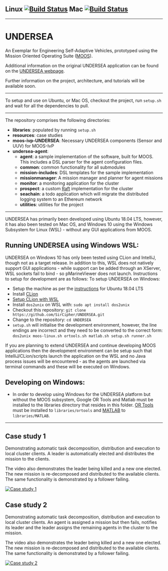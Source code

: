 ## Linux [![Build Status](https://type2labs.visualstudio.com/UNDERSEA/_apis/build/status/SirCipher.UNDERSEA?branchName=master&jobName=Linux)](https://type2labs.visualstudio.com/UNDERSEA/_build/latest?definitionId=8&branchName=master) Mac [![Build Status](https://travis-ci.com/SirCipher/UNDERSEA.svg?branch=master)](https://travis-ci.com/SirCipher/UNDERSEA)

---

# UNDERSEA
An Exemplar for Engineering Self-Adaptive Vehicles, prototyped using the Mission Oriented Operating Suite ([MOOS](https://oceanai.mit.edu/moos-ivp/pmwiki/pmwiki.php)). 

Additional information on the original UNDERSEA application can be found on the [UNDERSEA webpage](http://www-users.cs.york.ac.uk/simos/UNDERSEA/).

Further information on the project, architecture, and tutorials will be available soon.

---

To setup and use on Ubuntu, or Mac OS, checkout the project, run `setup.sh` and wait for all the dependencies to pull.

----

The repository comprises the following directories:

- **libraries**: populated by running `setup.sh`
- **resources**: case studies
- **moos-ivp-UNDERSEA**: Necessary UNDERSEA components (Sensor and UUV) for MOOS-IvP
- **undersea-agent**:
    - **agent**: a sample implementation of the software, built for MOOS. This includes a DSL parser for the agent configuration files.
    - **common**: common functionality for all submodules
    - **mission-includes**: DSL templates for the sample implementation
    - **missionmanager**: A mission manager and planner for agent missions
    - **monitor**: a monitoring application for the cluster
    - **prospect**: a custom [Raft](https://raft.github.io/raft.pdf) implementation for the cluster
    - **seachain**: a todo application which will migrate the distributed logging system to an Ethereum network
    - **utilities**: utilities for the project

----


UNDERSEA has primarily been developed using Ubuntu 18.04 LTS, however, it has also been tested on Mac OS, and Windows 10 using the Windows Subsystem for Linux (WSL) - without any GUI applications from MOOS. 

Running UNDERSEA using Windows WSL:
---
UNDERSEA on Windows 10 has only been tested using CLion and IntelliJ, though not as a target release. In addition to this, WSL does not natively support GUI applications - while support can be added through an XServer, WSL sockets fail to bind - so pMarineViewer does not launch. Instructions to setup for development are as follows:
To setup UNDERSEA on Windows:
- Setup the machine as per the [instructions](https://docs.microsoft.com/en-us/windows/wsl/install-win10) for Ubuntu 18.04 LTS
- Install [CLion](https://www.jetbrains.com/clion/)
- [Setup CLion with WSL](https://www.jetbrains.com/help/clion/how-to-use-wsl-development-environment-in-clion.html)
- Install `dos2unix` on WSL with: `sudo apt install dos2unix`
- Checkout this repository: `git clone https://github.com/SirCipher/UNDERSEA.git`
- Change to the repository: `cd UNDERSEA`
- `setup.sh` will initialise the development environment, however, the line endings are incorrect and they need to be converted to the correct form: `dos2unix moos-linux.sh ortools.sh matlab.sh setup.sh runner.sh`

If you are planning to extend UNDERSEA and continue developing MOOS applications then the development environment can be setup such that IntelliJ/CLion/scripts launch the application on the WSL and no Java process issues will be encountered - as the agents are launched via terminal commands and these will be executed on Windows.

Developing on Windows:
---
- In order to develop using Windows for the UNDERSEA platform but without the MOOS subsystem, Google OR Tools and Matlab must be installed to the libraries directory that resides in this folder. [OR Tools](https://github.com/google/or-tools/releases/download/v7.3/or-tools_VisualStudio2017-64bit_v7.3.7083.zip) must be installed to `libraries/ortools` and [MATLAB](https://ssd.mathworks.com/supportfiles/downloads/R2018b/deployment_files/R2018b/installers/glnxa64/MCR_R2018b_glnxa64_installer.zip) to `libraries/MATLAB`.

---
Case study 1
----
Demonstrating automatic task decomposition, distribution and execution to local cluster clients. A leader is automatically elected and distributes the mission to the clients.

The video also demonstrates the leader being killed and a new one elected. The new mission is re-decomposed and distributed to the available clients. The same functionality is demonstrated by a follower failing.

[![Case study 1](https://img.youtube.com/vi/hwb0acLLqaw/0.jpg)](https://www.youtube.com/watch?v=hwb0acLLqaw)

Case study 2
----
Demonstrating automatic task decomposition, distribution and execution to local cluster clients. An agent is assigned a mission but then fails, notifies its leader and the leader assigns the remaining agents in the cluster to the mission.

The video also demonstrates the leader being killed and a new one elected. The new mission is re-decomposed and distributed to the available clients. The same functionality is demonstrated by a follower failing.

[![Case study 2](https://img.youtube.com/vi/fK5BTo5zOIo/0.jpg)](https://www.youtube.com/watch?v=fK5BTo5zOIo)

